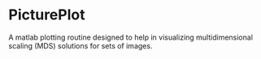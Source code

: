 # PicturePlot
A matlab plotting routine designed to help in visualizing multidimensional scaling (MDS) solutions for sets of images. 
